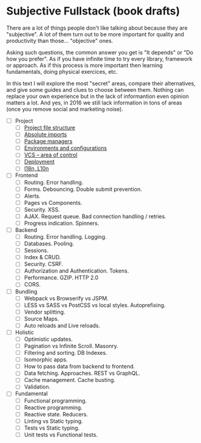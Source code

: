 # Subjective Fullstack (book drafts)

There are a lot of things people don't like talking about because they are "subjective".
A lot of them turn out to be more important for quality and productivity than those... "objective" ones.

Asking such questions, the common answer you get is "It depends" or "Do how you prefer".
As if you have infinite time to try every library, framework or approach.
As if this process is more important then learning fundamentals, doing physical exercices, etc.

In this text I will explore the most "secret" areas, compare their alternatives,
and give some guides and clues to choose between them. Nothing can replace your own experience
but in the lack of informantion even opinion matters a lot. And yes, in 2016 we still lack
information in tons of areas (once you remove social and marketing noise).

- [ ] Project
  - [ ] [Project file structure](./project/project-file-structure.md)
  - [ ] [Absolute imports](./project/absolute-imports.md)
  - [ ] [Package managers](./project/package-managers.md)
  - [ ] [Environments and configurations](./project/environments-and-configurations.md)
  - [ ] [VCS – area of control](./project/vcs-control-area.md)
  - [ ] [Deployment](./project/deployment.md)
  - [ ] [I18n, L10n]()

- [ ] Frontend
  - [ ] Routing. Error handling.
  - [ ] Forms. Debouncing. Double submit prevention.
  - [ ] Alerts.
  - [ ] Pages vs Components.
  - [ ] Security. XSS.
  - [ ] AJAX. Request queue. Bad connection handling / retries.
  - [ ] Progress indication. Spinners.

- [ ] Backend
  - [ ] Routing. Error handling. Logging.
  - [ ] Databases. Pooling.
  - [ ] Sessions.
  - [ ] Index & CRUD.
  - [ ] Security. CSRF.
  - [ ] Authorization and Authentication. Tokens.
  - [ ] Performance. GZIP. HTTP 2.0
  - [ ] CORS.

- [ ] Bundling
  - [ ] Webpack vs Browserify vs JSPM.
  - [ ] LESS vs SASS vs PostCSS vs local styles. Autoprefixing.
  - [ ] Vendor splitting.
  - [ ] Source Maps.
  - [ ] Auto reloads and Live reloads.

- [ ] Holistic
  - [ ] Optimistic updates.
  - [ ] Pagination vs Infinite Scroll. Masonry.
  - [ ] Filtering and sorting. DB Indexes.
  - [ ] Isomorphic apps.
  - [ ] How to pass data from backend to frontend.
  - [ ] Data fetching. Approaches. REST vs GraphQL.
  - [ ] Cache management. Cache busting.
  - [ ] Validation.

- [ ] Fundamental
  - [ ] Functional programming.
  - [ ] Reactive programming.
  - [ ] Reactive state. Reducers.
  - [ ] Linting vs Static typing.
  - [ ] Tests vs Static typing.
  - [ ] Unit tests vs Functional tests.
